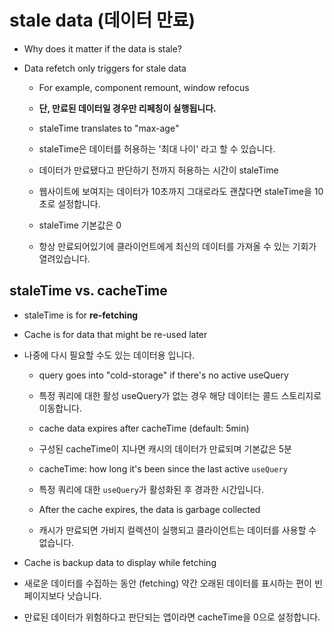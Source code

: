 # stale data (데이터 만료)

- Why does it matter if the data is stale?

- Data refetch only triggers for stale data
    - For example, component remount, window refocus
    - **단, 만료된 데이터일 경우만 리페칭이 실행됩니다.**
    - staleTime translates to "max-age"
    - staleTime은 데이터를 허용하는 '최대 나이' 라고 할 수 있습니다.
    - 데이터가 만료됐다고 판단하기 전까지 허용하는 시간이 staleTime
    - 웹사이트에 보여지는 데이터가 10초까지 그대로라도 괜찮다면 staleTime을 10초로 설정합니다.

    - staleTime 기본값은 0
    - 항상 만료되어있기에 클라이언트에게 최신의 데이터를 가져올 수 있는 기회가 열려있습니다.


## staleTime vs. cacheTime

- staleTime is for **re-fetching**

- Cache is for data that might be re-used later
- 나중에 다시 필요할 수도 있는 데이터용 입니다.

    - query goes into "cold-storage" if there's no active useQuery
    - 특정 쿼리에 대한 활성 useQuery가 없는 경우 해당 데이터는 콜드 스토리지로 이동합니다.

    - cache data expires after cacheTime (default: 5min)
    - 구성된 cacheTime이 지나면 캐시의 데이터가 만료되며 기본값은 5분
    - cacheTime: how long it's been since the last active `useQuery`
    - 특정 쿼리에 대한 `useQuery`가 활성화된 후 경과한 시간입니다.

    - After the cache expires, the data is garbage collected

    - 캐시가 만료되면 가비지 컬렉션이 실행되고 클라이언트는 데이터를 사용할 수 없습니다.

- Cache is backup data to display while fetching
- 새로운 데이터를 수집하는 동안 (fetching) 약간 오래된 데이터를 표시하는 편이 빈 페이지보다 낫습니다.

- 만료된 데이터가 위험하다고 판단되는 앱이라면 cacheTime을 0으로 설정합니다.